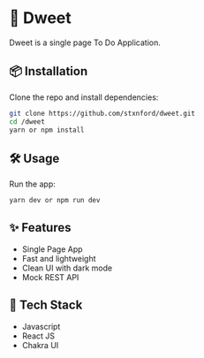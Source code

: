 # 🚀 Dweet

Dweet is a single page To Do Application.

## 📦 Installation

Clone the repo and install dependencies:

```bash
git clone https://github.com/stxnford/dweet.git
cd /dweet
yarn or npm install
```

## 🛠 Usage

Run the app:

```bash
yarn dev or npm run dev
```

## ✨ Features

- Single Page App
- Fast and lightweight
- Clean UI with dark mode
- Mock REST API

## 🧰 Tech Stack

- Javascript
- React JS
- Chakra UI
